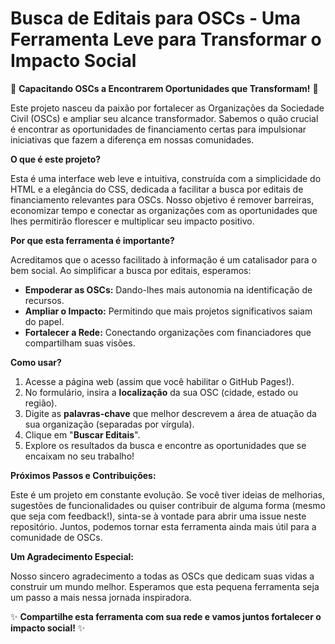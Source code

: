 # Busca de Editais para OSCs - Uma Ferramenta Leve para Transformar o Impacto Social

🌟 **Capacitando OSCs a Encontrarem Oportunidades que Transformam!** 🌟

Este projeto nasceu da paixão por fortalecer as Organizações da Sociedade Civil (OSCs) e ampliar seu alcance transformador. Sabemos o quão crucial é encontrar as oportunidades de financiamento certas para impulsionar iniciativas que fazem a diferença em nossas comunidades.

**O que é este projeto?**

Esta é uma interface web leve e intuitiva, construída com a simplicidade do HTML e a elegância do CSS, dedicada a facilitar a busca por editais de financiamento relevantes para OSCs. Nosso objetivo é remover barreiras, economizar tempo e conectar as organizações com as oportunidades que lhes permitirão florescer e multiplicar seu impacto positivo.

**Por que esta ferramenta é importante?**

Acreditamos que o acesso facilitado à informação é um catalisador para o bem social. Ao simplificar a busca por editais, esperamos:

* **Empoderar as OSCs:** Dando-lhes mais autonomia na identificação de recursos.
* **Ampliar o Impacto:** Permitindo que mais projetos significativos saiam do papel.
* **Fortalecer a Rede:** Conectando organizações com financiadores que compartilham suas visões.

**Como usar?**

1.  Acesse a página web (assim que você habilitar o GitHub Pages!).
2.  No formulário, insira a **localização** da sua OSC (cidade, estado ou região).
3.  Digite as **palavras-chave** que melhor descrevem a área de atuação da sua organização (separadas por vírgula).
4.  Clique em "**Buscar Editais**".
5.  Explore os resultados da busca e encontre as oportunidades que se encaixam no seu trabalho!

**Próximos Passos e Contribuições:**

Este é um projeto em constante evolução. Se você tiver ideias de melhorias, sugestões de funcionalidades ou quiser contribuir de alguma forma (mesmo que seja com feedback!), sinta-se à vontade para abrir uma issue neste repositório. Juntos, podemos tornar esta ferramenta ainda mais útil para a comunidade de OSCs.

**Um Agradecimento Especial:**

Nosso sincero agradecimento a todas as OSCs que dedicam suas vidas a construir um mundo melhor. Esperamos que esta pequena ferramenta seja um passo a mais nessa jornada inspiradora.

✨ **Compartilhe esta ferramenta com sua rede e vamos juntos fortalecer o impacto social!** ✨
